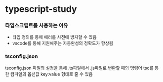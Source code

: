 # typescript-study
### 타입스크립트를 사용하는 이유
- 타입 정의를 통해 에러를 사전에 방지할 수 있음
- vscode를 통해 지원해주는 자동완성의 정확도가 향상됨

### tsconfig.json
tsconfig.json 파일의 설정을 통해 .ts파일에서 .js파일로 변환할 때의 명령어 tsc를 통한 컴파일의 옵션값 key:value 형태로 줄 수 있음

